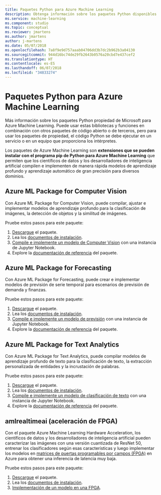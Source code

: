 ```yaml
---
title: Paquetes Python para Azure Machine Learning
description: Obtenga información sobre los paquetes Python disponibles para los usuarios de Azure Machine Learning.
ms.service: machine-learning
ms.component: studio
ms.topic: conceptual
ms.reviewer: jmartens
ms.author: jmartens
author: j-martens
ms.date: 05/07/2018
ms.openlocfilehash: 7a8f9e9d757aaab04706dd3b7dc2b962b3a04130
ms.sourcegitcommit: 944d16bc74de29fb2643b0576a20cbd7e437cef2
ms.translationtype: HT
ms.contentlocale: es-ES
ms.lasthandoff: 06/07/2018
ms.locfileid: "34833274"
---
```

# <a name="python-packages-for-azure-machine-learning"></a>Paquetes Python para Azure Machine Learning

Más información sobre los paquetes Python propiedad de Microsoft para Azure Machine Learning. Puede usar estas bibliotecas y funciones en combinación con otros paquetes de código abierto o de terceros, pero para usar los paquetes de propiedad, el código Python se debe ejecutar en un servicio o en un equipo que proporciona los intérpretes.

Los paquetes de Azure Machine Learning son **extensiones que se pueden instalar con el programa pip de Python para Azure Machine Learning** que permiten que los científicos de datos y los desarrolladores de inteligencia artificial compilen e implementen de manera rápida modelos de aprendizaje profundo y aprendizaje automático de gran precisión para diversos dominios.

<a name="amlpcv"></a>
## <a name="azure-ml-package-for-computer-vision"></a>Azure ML Package for Computer Vision

Con Azure ML Package for Computer Vision, puede compilar, ajustar e implementar modelos de aprendizaje profundo para la clasificación de imágenes, la detección de objetos y la similitud de imágenes.

Pruebe estos pasos para este paquete:
1. [Descargue](https://aka.ms/aml-packages/vision/download) el paquete.
1. Lea los [documentos de instalación](https://aka.ms/aml-packages/vision).
1. [Compile e implemente un modelo de Computer Vision](how-to-build-deploy-image-classification-models.md) con una instancia de Jupyter Notebook.
1. Explore la [documentación de referencia](https://aka.ms/aml-packages/vision) del paquete.

<a name="amlpf"></a>
## <a name="azure-ml-package-for-forecasting"></a>Azure ML Package for Forecasting

Con Azure ML Package for Forecasting, puede crear e implementar modelos de previsión de serie temporal para escenarios de previsión de demanda y finanzas.

Pruebe estos pasos para este paquete:
1. [Descargue](https://aka.ms/aml-packages/forecasting/download) el paquete.
1. Lea los [documentos de instalación](https://aka.ms/aml-packages/forecasting).
1. [Compile e implemente un modelo de previsión](how-to-build-deploy-forecast-models.md) con una instancia de Jupyter Notebook.
1. Explore la [documentación de referencia](https://aka.ms/aml-packages/forecasting) del paquete.

<a name="amlpta"></a>
## <a name="azure-ml-package-for-text-analytics"></a>Azure ML Package for Text Analytics

Con Azure ML Package for Text Analytics, puede compilar modelos de aprendizaje profundo de texto para la clasificación de texto, la extracción personalizada de entidades y la incrustación de palabras.

Pruebe estos pasos para este paquete:
1. [Descargue](https://aka.ms/aml-packages/text/download) el paquete.
1. Lea los [documentos de instalación](https://aka.ms/aml-packages/text).
1. [Compile e implemente un modelo de clasificación de texto](how-to-build-deploy-text-classification-models.md) con una instancia de Jupyter Notebook.
1. Explore la [documentación de referencia](https://aka.ms/aml-packages/text) del paquete.

<a name="amlrealtimeai"></a>
## <a name="amlrealtimeai-fpga-acceleration"></a>amlrealtimeai (aceleración de FPGA)

Con el paquete Azure Machine Learning Hardware Acceleration, los científicos de datos y los desarrolladores de inteligencia artificial pueden caracterizar las imágenes con una versión cuantizada de ResNet 50, entrenar los clasificadores según esas características y luego implementar los modelos en [matrices de puertas programables por campos (FPGA)](concept-accelerate-with-fpgas.md) en Azure para obtener una inferencia de latencia muy baja.

Pruebe estos pasos para este paquete:
1. [Descargue](https://aka.ms/aml-real-time-ai-package) el paquete.
1. Lea los [documentos de instalación](reference-fpga-package-overview.md).
1. [Implementación de un modelo en una FPGA](how-to-deploy-fpga-web-service.md).

